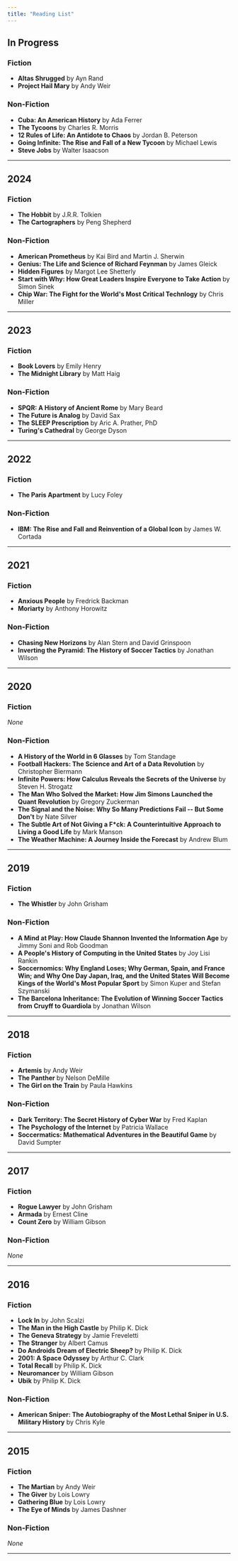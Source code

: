 ```yaml
---
title: "Reading List"
---
```


## In Progress

### Fiction

* **Altas Shrugged** by Ayn Rand
* **Project Hail Mary** by Andy Weir

### Non-Fiction

* **Cuba: An American History** by Ada Ferrer
* **The Tycoons** by Charles R. Morris
* **12 Rules of Life: An Antidote to Chaos** by Jordan B. Peterson
* **Going Infinite: The Rise and Fall of a New Tycoon** by Michael Lewis
* **Steve Jobs** by Walter Isaacson

<hr>

## 2024

### Fiction

* **The Hobbit** by J.R.R. Tolkien
* **The Cartographers** by Peng Shepherd

### Non-Fiction

* **American Prometheus** by Kai Bird and Martin J. Sherwin
* **Genius: The Life and Science of Richard Feynman** by James Gleick
* **Hidden Figures** by Margot Lee Shetterly
* **Start with Why: How Great Leaders Inspire Everyone to Take Action** by Simon Sinek
* **Chip War: The Fight for the World's Most Critical Technlogy** by Chris Miller

<hr>

## 2023

### Fiction

* **Book Lovers** by Emily Henry
* **The Midnight Library** by Matt Haig

### Non-Fiction

* **SPQR: A History of Ancient Rome** by Mary Beard
* **The Future is Analog** by David Sax
* **The SLEEP Prescription** by Aric A. Prather, PhD
* **Turing's Cathedral** by George Dyson

<hr>

## 2022

### Fiction

* **The Paris Apartment** by Lucy Foley

### Non-Fiction

* **IBM: The Rise and Fall and Reinvention of a Global Icon** by James W. Cortada

<hr>

## 2021

### Fiction

* **Anxious People** by Fredrick Backman
* **Moriarty** by Anthony Horowitz


### Non-Fiction

* **Chasing New Horizons** by Alan Stern and David Grinspoon
* **Inverting the Pyramid: The History of Soccer Tactics** by Jonathan Wilson

<hr>

## 2020

### Fiction

*None*

### Non-Fiction

* **A History of the World in 6 Glasses** by Tom Standage
* **Football Hackers: The Science and Art of a Data Revolution** by Christopher Biermann
* **Infinite Powers: How Calculus Reveals the Secrets of the Universe** by Steven H. Strogatz
* **The Man Who Solved the Market: How Jim Simons Launched the Quant Revolution** by Gregory Zuckerman
* **The Signal and the Noise: Why So Many Predictions Fail -- But Some Don't** by Nate Silver
* **The Subtle Art of Not Giving a F\*ck: A Counterintuitive Approach to Living a Good Life** by Mark Manson
* **The Weather Machine: A Journey Inside the Forecast** by Andrew Blum

<hr>

## 2019

### Fiction

* **The Whistler** by John Grisham

### Non-Fiction

* **A Mind at Play: How Claude Shannon Invented the Information Age** by Jimmy Soni and Rob Goodman
* **A People's History of Computing in the United States** by Joy Lisi Rankin
* **Soccernomics: Why England Loses; Why German, Spain, and France Win; and Why One Day Japan, Iraq, and the United States Will Become Kings of the World's Most Popular Sport** by Simon Kuper and Stefan Szymanski
* **The Barcelona Inheritance: The Evolution of Winning Soccer Tactics from Cruyff to Guardiola** by Jonathan Wilson

<hr>

## 2018

### Fiction

* **Artemis** by Andy Weir
* **The Panther** by Nelson DeMille
* **The Girl on the Train** by Paula Hawkins

### Non-Fiction

* **Dark Territory: The Secret History of Cyber War** by Fred Kaplan
* **The Psychology of the Internet** by Patricia Wallace
* **Soccermatics: Mathematical Adventures in the Beautiful Game** by David Sumpter

<hr>

## 2017

### Fiction

* **Rogue Lawyer** by John Grisham
* **Armada** by Ernest Cline
* **Count Zero** by William Gibson

### Non-Fiction

*None*

<hr>

## 2016

### Fiction

* **Lock In** by John Scalzi
* **The Man in the High Castle** by Philip K. Dick
* **The Geneva Strategy** by Jamie Freveletti
* **The Stranger** by Albert Camus
* **Do Androids Dream of Electric Sheep?** by Philip K. Dick
* **2001: A Space Odyssey** by Arthur C. Clark
* **Total Recall** by Philip K. Dick
* **Neuromancer** by William Gibson
* **Ubik** by Philip K. Dick

### Non-Fiction

* **American Sniper: The Autobiography of the Most Lethal Sniper in U.S. Military History** by Chris Kyle

<hr>

## 2015

### Fiction

* **The Martian** by Andy Weir
* **The Giver** by Lois Lowry
* **Gathering Blue** by Lois Lowry
* **The Eye of Minds** by James Dashner

### Non-Fiction

*None*

<hr>
